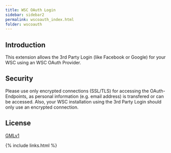```yaml
---
title: WSC OAuth Login
sidebar: sidebar2
permalink: wscoauth_index.html
folder: wscoauth
---
```


## Introduction

This extension allows the 3rd Party Login (like Facebook or Google) for your WSC using an WSC OAuth Provider.


## Security
Please use only encrypted connections (SSL/TLS) for accessing the OAuth-Endpoints, as personal information (e.g. email address) is transfered or can be accessed.
Also, your WSC installation using the 3rd Party Login should only use an encrypted connection.

## License
[GMLv1](license.html)

{% include links.html %}
